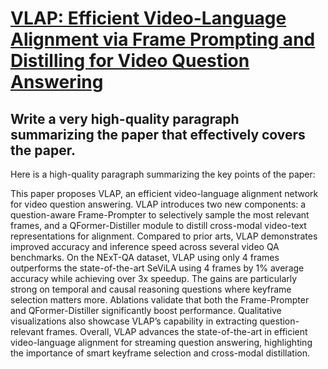 # [VLAP: Efficient Video-Language Alignment via Frame Prompting and   Distilling for Video Question Answering](https://arxiv.org/abs/2312.08367)

## Write a very high-quality paragraph summarizing the paper that effectively covers the paper.

 Here is a high-quality paragraph summarizing the key points of the paper:

This paper proposes VLAP, an efficient video-language alignment network for video question answering. VLAP introduces two new components: a question-aware Frame-Prompter to selectively sample the most relevant frames, and a QFormer-Distiller module to distill cross-modal video-text representations for alignment. Compared to prior arts, VLAP demonstrates improved accuracy and inference speed across several video QA benchmarks. On the NExT-QA dataset, VLAP using only 4 frames outperforms the state-of-the-art SeViLA using 4 frames by 1% average accuracy while achieving over 3x speedup. The gains are particularly strong on temporal and causal reasoning questions where keyframe selection matters more. Ablations validate that both the Frame-Prompter and QFormer-Distiller significantly boost performance. Qualitative visualizations also showcase VLAP’s capability in extracting question-relevant frames. Overall, VLAP advances the state-of-the-art in efficient video-language alignment for streaming question answering, highlighting the importance of smart keyframe selection and cross-modal distillation.
